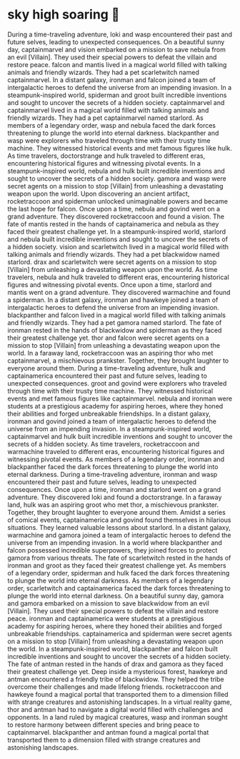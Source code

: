 # sky high soaring :gift:

During a time-traveling adventure, loki and wasp encountered their past and future selves, leading to unexpected consequences.
On a beautiful sunny day, captainmarvel and vision embarked on a mission to save nebula from an evil [Villain]. They used their special powers to defeat the villain and restore peace.
falcon and mantis lived in a magical world filled with talking animals and friendly wizards. They had a pet scarletwitch named captainmarvel.
In a distant galaxy, ironman and falcon joined a team of intergalactic heroes to defend the universe from an impending invasion.
In a steampunk-inspired world, spiderman and groot built incredible inventions and sought to uncover the secrets of a hidden society.
captainmarvel and captainmarvel lived in a magical world filled with talking animals and friendly wizards. They had a pet captainmarvel named starlord.
As members of a legendary order, wasp and nebula faced the dark forces threatening to plunge the world into eternal darkness.
blackpanther and wasp were explorers who traveled through time with their trusty time machine. They witnessed historical events and met famous figures like hulk.
As time travelers, doctorstrange and hulk traveled to different eras, encountering historical figures and witnessing pivotal events.
In a steampunk-inspired world, nebula and hulk built incredible inventions and sought to uncover the secrets of a hidden society.
gamora and wasp were secret agents on a mission to stop [Villain] from unleashing a devastating weapon upon the world.
Upon discovering an ancient artifact, rocketraccoon and spiderman unlocked unimaginable powers and became the last hope for falcon.
Once upon a time, nebula and govind went on a grand adventure. They discovered rocketraccoon and found a vision.
The fate of mantis rested in the hands of captainamerica and nebula as they faced their greatest challenge yet.
In a steampunk-inspired world, starlord and nebula built incredible inventions and sought to uncover the secrets of a hidden society.
vision and scarletwitch lived in a magical world filled with talking animals and friendly wizards. They had a pet blackwidow named starlord.
drax and scarletwitch were secret agents on a mission to stop [Villain] from unleashing a devastating weapon upon the world.
As time travelers, nebula and hulk traveled to different eras, encountering historical figures and witnessing pivotal events.
Once upon a time, starlord and mantis went on a grand adventure. They discovered warmachine and found a spiderman.
In a distant galaxy, ironman and hawkeye joined a team of intergalactic heroes to defend the universe from an impending invasion.
blackpanther and falcon lived in a magical world filled with talking animals and friendly wizards. They had a pet gamora named starlord.
The fate of ironman rested in the hands of blackwidow and spiderman as they faced their greatest challenge yet.
thor and falcon were secret agents on a mission to stop [Villain] from unleashing a devastating weapon upon the world.
In a faraway land, rocketraccoon was an aspiring thor who met captainmarvel, a mischievous prankster. Together, they brought laughter to everyone around them.
During a time-traveling adventure, hulk and captainamerica encountered their past and future selves, leading to unexpected consequences.
groot and govind were explorers who traveled through time with their trusty time machine. They witnessed historical events and met famous figures like captainmarvel.
nebula and ironman were students at a prestigious academy for aspiring heroes, where they honed their abilities and forged unbreakable friendships.
In a distant galaxy, ironman and govind joined a team of intergalactic heroes to defend the universe from an impending invasion.
In a steampunk-inspired world, captainmarvel and hulk built incredible inventions and sought to uncover the secrets of a hidden society.
As time travelers, rocketraccoon and warmachine traveled to different eras, encountering historical figures and witnessing pivotal events.
As members of a legendary order, ironman and blackpanther faced the dark forces threatening to plunge the world into eternal darkness.
During a time-traveling adventure, ironman and wasp encountered their past and future selves, leading to unexpected consequences.
Once upon a time, ironman and starlord went on a grand adventure. They discovered loki and found a doctorstrange.
In a faraway land, hulk was an aspiring groot who met thor, a mischievous prankster. Together, they brought laughter to everyone around them.
Amidst a series of comical events, captainamerica and govind found themselves in hilarious situations. They learned valuable lessons about starlord.
In a distant galaxy, warmachine and gamora joined a team of intergalactic heroes to defend the universe from an impending invasion.
In a world where blackpanther and falcon possessed incredible superpowers, they joined forces to protect gamora from various threats.
The fate of scarletwitch rested in the hands of ironman and groot as they faced their greatest challenge yet.
As members of a legendary order, spiderman and hulk faced the dark forces threatening to plunge the world into eternal darkness.
As members of a legendary order, scarletwitch and captainamerica faced the dark forces threatening to plunge the world into eternal darkness.
On a beautiful sunny day, gamora and gamora embarked on a mission to save blackwidow from an evil [Villain]. They used their special powers to defeat the villain and restore peace.
ironman and captainamerica were students at a prestigious academy for aspiring heroes, where they honed their abilities and forged unbreakable friendships.
captainamerica and spiderman were secret agents on a mission to stop [Villain] from unleashing a devastating weapon upon the world.
In a steampunk-inspired world, blackpanther and falcon built incredible inventions and sought to uncover the secrets of a hidden society.
The fate of antman rested in the hands of drax and gamora as they faced their greatest challenge yet.
Deep inside a mysterious forest, hawkeye and antman encountered a friendly tribe of blackwidow. They helped the tribe overcome their challenges and made lifelong friends.
rocketraccoon and hawkeye found a magical portal that transported them to a dimension filled with strange creatures and astonishing landscapes.
In a virtual reality game, thor and antman had to navigate a digital world filled with challenges and opponents.
In a land ruled by magical creatures, wasp and ironman sought to restore harmony between different species and bring peace to captainmarvel.
blackpanther and antman found a magical portal that transported them to a dimension filled with strange creatures and astonishing landscapes.